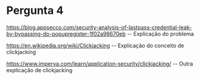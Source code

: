 # Pergunta 4

https://blog.appsecco.com/security-analysis-of-lastpass-credential-leak-by-bypassing-do-popupregister-1f02a98670eb -- Explicação do problema

https://en.wikipedia.org/wiki/Clickjacking -- Explicação do conceito de clickjacking

https://www.imperva.com/learn/application-security/clickjacking/ -- Outra explicação de clickjacking
